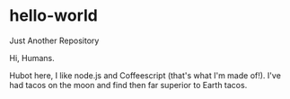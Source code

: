 # hello-world
Just Another Repository

Hi, Humans.

Hubot here, I like node.js and Coffeescript (that's what I'm made of!).
I've had tacos on the moon and find then far superior to Earth tacos.

